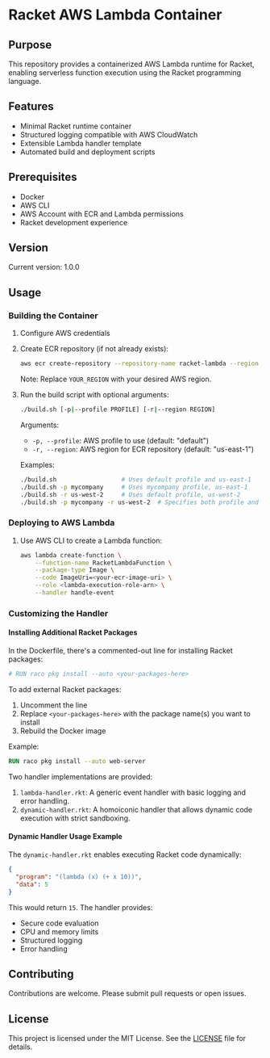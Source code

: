 # Racket AWS Lambda Container

## Purpose

This repository provides a containerized AWS Lambda runtime for Racket, enabling serverless function execution using the Racket programming language.

## Features

- Minimal Racket runtime container
- Structured logging compatible with AWS CloudWatch
- Extensible Lambda handler template
- Automated build and deployment scripts

## Prerequisites

- Docker
- AWS CLI
- AWS Account with ECR and Lambda permissions
- Racket development experience

## Version

Current version: 1.0.0

## Usage

### Building the Container

1. Configure AWS credentials
2. Create ECR repository (if not already exists):
   ```bash
   aws ecr create-repository --repository-name racket-lambda --region YOUR_REGION
   ```
   Note: Replace `YOUR_REGION` with your desired AWS region.

3. Run the build script with optional arguments:
   ```bash
   ./build.sh [-p|--profile PROFILE] [-r|--region REGION]
   ```

   Arguments:
   - `-p, --profile`: AWS profile to use (default: "default")
   - `-r, --region`: AWS region for ECR repository (default: "us-east-1")

   Examples:
   ```bash
   ./build.sh                  # Uses default profile and us-east-1
   ./build.sh -p mycompany     # Uses mycompany profile, us-east-1
   ./build.sh -r us-west-2     # Uses default profile, us-west-2
   ./build.sh -p mycompany -r us-west-2  # Specifies both profile and region
   ```

### Deploying to AWS Lambda

1. Use AWS CLI to create a Lambda function:
   ```bash
   aws lambda create-function \
       --function-name RacketLambdaFunction \
       --package-type Image \
       --code ImageUri=<your-ecr-image-uri> \
       --role <lambda-execution-role-arn> \
       --handler handle-event
   ```

### Customizing the Handler

#### Installing Additional Racket Packages

In the Dockerfile, there's a commented-out line for installing Racket packages:
```dockerfile
# RUN raco pkg install --auto <your-packages-here>
```
To add external Racket packages:
1. Uncomment the line
2. Replace `<your-packages-here>` with the package name(s) you want to install
3. Rebuild the Docker image

Example:
```dockerfile
RUN raco pkg install --auto web-server
```

Two handler implementations are provided:

1. `lambda-handler.rkt`: A generic event handler with basic logging and error handling.
2. `dynamic-handler.rkt`: A homoiconic handler that allows dynamic code execution with strict sandboxing.

#### Dynamic Handler Usage Example

The `dynamic-handler.rkt` enables executing Racket code dynamically:

```json
{
  "program": "(lambda (x) (+ x 10))",
  "data": 5
}
```

This would return `15`. The handler provides:
- Secure code evaluation
- CPU and memory limits
- Structured logging
- Error handling

## Contributing

Contributions are welcome. Please submit pull requests or open issues.

## License

This project is licensed under the MIT License. See the [LICENSE](LICENSE) file for details.
